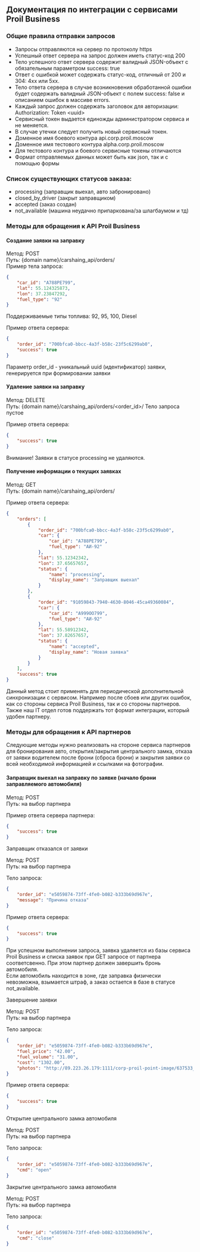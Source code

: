 ## Документация по интеграции с сервисами Proil Business

### Общие правила отправки запросов

+ Запросы отправляются на сервер по протоколу https  
+ Успешный ответ сервера на запрос должен иметь статус-код 200
+ Тело успешного ответ сервера содержит валидный JSON-объект с обязательным параметром success: true  
+ Ответ с ошибкой может содержать статус-код, отличный от 200 и 304: 4хх или 5хх.  
+ Тело ответа сервера в случае возникновения обработанной ошибки будет содержать валидный JSON-объект с полем success: false и описанием ошибок в массиве errors.
+ Каждый запрос должен содержать заголовок для авторизации: Authorization: Token \<uuid\>
+ Сервисный токен выдается единожды администратором сервиса и не меняется.
+ В случае утечки следует получить новый сервисный токен.
+ Доменное имя боевого контура api.corp.proil.moscow
+ Доменное имя тестового контура alpha.corp.proil.moscow
+ Для тестового контура и боевого сервисные токены отличаются
+ Формат отправляемых данных может быть как json, так и с помощью формы


### Список существующих статусов заказа:

+ processing (заправщик выехал, авто забронировано)
+ closed_by_driver (закрыт заправщиком)
+ accepted (заказ создан)
+ not_available (машина неудачно припаркована/за шлагбаумом и тд)

### Методы для обращения к API Proil Business


#### Создание заявки на заправку

Метод: POST  
Путь: {domain name}/carshaing_api/orders/  
Пример тела запроса:
```json
{
    "car_id": "А788РЕ799",
    "lat": 55.124325873,
    "lon": 37.23847292,
    "fuel_type": "92"
}
```
Поддерживаемые типы топлива: 92, 95, 100, Diesel

Пример ответа сервера:
```json
{
    "order_id": "700bfca0-bbcc-4a3f-b58c-23f5c6299ab0",
    "success": true
}
```

Параметр order_id - уникальный uuid (идентификатор) заявки, генерируется при формировании заявки  


#### Удаление заявки на заправку
Метод: DELETE  
Путь: {domain name}/carshaing_api/orders/<order_id>/ 
Тело запроса пустое  
    
Пример ответа сервера:
```json
{
    "success": true
}
```  
Внимание! Заявки в статусе processing не удаляются.

#### Получение информации о текущих заявках
Метод: GET  
Путь: {domain name}/carshaing_api/orders/

Пример ответа сервера:
```json
{
    "orders": [
        {
            "order_id": "700bfca0-bbcc-4a3f-b58c-23f5c6299ab0",
            "car": {
                "car_id": "А788РЕ799",
                "fuel_type": "АИ-92"
            },
            "lat": 55.12342342,
            "lon": 37.65657657,
            "status": {
                "name": "processing",
                "display_name": "Заправщик выехал"
            }
        },
        {
            "order_id": "91059843-7940-4630-8046-45ca49360084",
            "car": {
                "car_id": "А999ОО799",
                "fuel_type": "АИ-92"
            },
            "lat": 55.58912342,
            "lon": 37.82657657,
            "status": {
                "name": "accepted",
                "display_name": "Новая заявка"
            }
        }
    ],
    "success": true
}

```
Данный метод стоит применять для периодической дополнительной синхронизации с сервисом.
Например после сбоев или других ошибок, как со стороны сервиса Proil Business, так и со стороны партнеров.
Также наш IT отдел готов поддержать тот формат интеграции, который удобен партнеру.  


### Методы для обращения к API партнеров
Следующие методы нужно реализовать на стороне сервиса партнеров для бронирования авто, открытия/закрытия центрального замка, отказа от заявки водителем после брони (сброса брони) и закрытия заявки со всей необходимой информацией и ссылками на фотографии.  
#### Заправщик выехал на заправку по заявке (начало брони заправляемого автомобиля)

Метод: POST  
Путь: на выбор партнера
    
Пример ответа сервера партнера:
```json
{
    "success": true
}
```

Заправщик отказался от заявки

Метод: POST  
Путь: на выбор партнера
    
Тело запроса:
```json
{
    "order_id": "e5059874-73ff-4fe0-b082-b333b69d967e",
    "message": "Причина отказа"
}
```
Пример ответа сервера:
```json
{
    "success": true
}
```
При успешном выполнении запроса, заявка удаляется из базы сервиса Proil Business и списка заявок при GET запросе от партнера соответсвенно. При 
этом партнер должен завершить бронь автомобиля.  
Если  автомобиль находится в зоне, где заправка физически невозможна, взымается штраф, а заказ остается в базе в статусе not_available.


Завершение заявки

Метод: POST  
Путь: на выбор партнера
    
Тело запроса:
```json
{
    "order_id": "e5059874-73ff-4fe0-b082-b333b69d967e",
    "fuel_price": "42.00",
    "fuel_volume": "31.00",
    "cost": "1302.00",
    "photos": "http://89.223.26.179:1111/corp-proil-point-image/637533_2020-01-29_19-14-27_order_picture_637533_98266265.jpg?AWSAccessKeyId=proil_moscow_2111&Expires=1580318243&Signature=BdllDUHvsdCg8M52y%2Btsgy2A5VU%3D,http://89.223.26.179:1111/corp-proil-point-image/637533_2020-01-29_19-14-27_order_picture_637533_98266265.jpg?AWSAccessKeyId=proil_moscow_2111&Expires=1580318243&Signature=BdllDUHvsdCg8M52y%2Btsgy2A5VU%3D"
}

```
Пример ответа сервера:
```json
{
    "success": true
}
```

Открытие центрального замка автомобиля

Метод: POST  
Путь: на выбор партнера
    
Тело запроса:
```json
{
    "order_id": "e5059874-73ff-4fe0-b082-b333b69d967e",
    "cmd": "open"
}

```

Закрытие центрального замка автомобиля

Метод: POST  
Путь: на выбор партнера
    
Тело запроса:
```json
{
    "order_id": "e5059874-73ff-4fe0-b082-b333b69d967e",
    "cmd": "close"
}

```